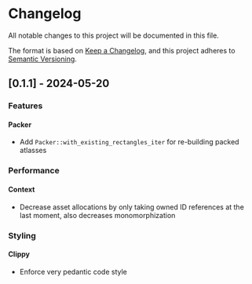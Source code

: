 # Changelog

All notable changes to this project will be documented in this file.

The format is based on [Keep a Changelog](https://keepachangelog.com/en/1.0.0/),
and this project adheres to [Semantic Versioning](https://semver.org/spec/v2.0.0.html).

## [0.1.1] - 2024-05-20

### Features

#### Packer

- Add `Packer::with_existing_rectangles_iter` for re-building packed atlasses


### Performance

#### Context

- Decrease asset allocations by only taking owned ID references at the last moment, also decreases monomorphization


### Styling

#### Clippy

- Enforce very pedantic code style


<!-- generated by git-cliff -->
